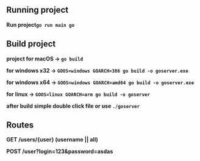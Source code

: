 ## Running project

**Run project`go run main go`**

## Build project
**project for macOS -> `go build`**

**for windows x32 -> `GOOS=windows GOARCH=386 go build -o goserver.exe`**

**for windows x64 -> `GOOS=windows GOARCH=amd64 go build -o goserver.exe`**

**for linux -> `GOOS=linux GOARCH=arm go build -o goserver`**

**after build simple double click file or use `./goserver`**

## Routes
**GET /users/{user} (username || all)**

**POST /user?login=123&password=asdas**